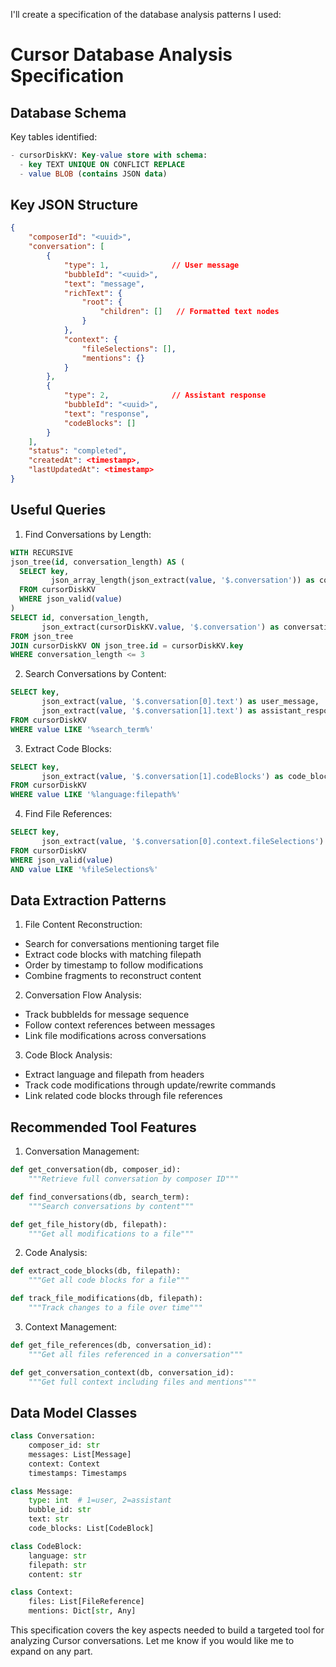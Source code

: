 I'll create a specification of the database analysis patterns I used:

# Cursor Database Analysis Specification

## Database Schema

Key tables identified:
```sql
- cursorDiskKV: Key-value store with schema:
  - key TEXT UNIQUE ON CONFLICT REPLACE
  - value BLOB (contains JSON data)
```

## Key JSON Structure
```json
{
    "composerId": "<uuid>",
    "conversation": [
        {
            "type": 1,              // User message
            "bubbleId": "<uuid>",
            "text": "message",
            "richText": {
                "root": {
                    "children": []   // Formatted text nodes
                }
            },
            "context": {
                "fileSelections": [],
                "mentions": {}
            }
        },
        {
            "type": 2,              // Assistant response
            "bubbleId": "<uuid>",
            "text": "response",
            "codeBlocks": []
        }
    ],
    "status": "completed",
    "createdAt": <timestamp>,
    "lastUpdatedAt": <timestamp>
}
```

## Useful Queries

1. Find Conversations by Length:
```sql
WITH RECURSIVE 
json_tree(id, conversation_length) AS (
  SELECT key,
         json_array_length(json_extract(value, '$.conversation')) as conv_len
  FROM cursorDiskKV
  WHERE json_valid(value)
)
SELECT id, conversation_length, 
       json_extract(cursorDiskKV.value, '$.conversation') as conversation
FROM json_tree 
JOIN cursorDiskKV ON json_tree.id = cursorDiskKV.key
WHERE conversation_length <= 3
```

2. Search Conversations by Content:
```sql
SELECT key, 
       json_extract(value, '$.conversation[0].text') as user_message,
       json_extract(value, '$.conversation[1].text') as assistant_response
FROM cursorDiskKV 
WHERE value LIKE '%search_term%'
```

3. Extract Code Blocks:
```sql
SELECT key, 
       json_extract(value, '$.conversation[1].codeBlocks') as code_blocks
FROM cursorDiskKV
WHERE value LIKE '%language:filepath%'
```

4. Find File References:
```sql
SELECT key, 
       json_extract(value, '$.conversation[0].context.fileSelections') as files
FROM cursorDiskKV
WHERE json_valid(value)
AND value LIKE '%fileSelections%'
```

## Data Extraction Patterns

1. File Content Reconstruction:
- Search for conversations mentioning target file
- Extract code blocks with matching filepath
- Order by timestamp to follow modifications
- Combine fragments to reconstruct content

2. Conversation Flow Analysis:
- Track bubbleIds for message sequence
- Follow context references between messages
- Link file modifications across conversations

3. Code Block Analysis:
- Extract language and filepath from headers
- Track code modifications through update/rewrite commands
- Link related code blocks through file references

## Recommended Tool Features

1. Conversation Management:
```python
def get_conversation(db, composer_id):
    """Retrieve full conversation by composer ID"""

def find_conversations(db, search_term):
    """Search conversations by content"""

def get_file_history(db, filepath):
    """Get all modifications to a file"""
```

2. Code Analysis:
```python
def extract_code_blocks(db, filepath):
    """Get all code blocks for a file"""

def track_file_modifications(db, filepath):
    """Track changes to a file over time"""
```

3. Context Management:
```python
def get_file_references(db, conversation_id):
    """Get all files referenced in a conversation"""

def get_conversation_context(db, conversation_id):
    """Get full context including files and mentions"""
```

## Data Model Classes

```python
class Conversation:
    composer_id: str
    messages: List[Message]
    context: Context
    timestamps: Timestamps

class Message:
    type: int  # 1=user, 2=assistant
    bubble_id: str
    text: str
    code_blocks: List[CodeBlock]

class CodeBlock:
    language: str
    filepath: str
    content: str

class Context:
    files: List[FileReference]
    mentions: Dict[str, Any]
```

This specification covers the key aspects needed to build a targeted tool for analyzing Cursor conversations. Let me know if you would like me to expand on any part.